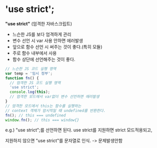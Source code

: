 # 'use strict';

**"use strict"** (엄격한 자바스크립트)

- 느슨한 JS를 보다 엄격하게 관리
- 변수 선언 시 var 사용 안하면 에러발생
- 앞으로 함수 선언 시 써주는 것이 좋다.(특히 모듈)
- 주로 함수 내부에서 사용
- 함수 상단에 선언해주는 것이 좋다.

```javascript
// 느슨한 JS 코드 실행 영역
var temp = '임시 정부';
function fn() {
  // 엄격한 JS 코드 실행 영역
  'use strict';
  console.log(this);
  // 엄격한 모드에서 var없이 변수 선언하면 에러발생
} 
// 엄격한 모드에서 this는 함수를 실행하는
// context 객체가 암시적일 때 undefined를 반환한다.
fn(); // this === undefined
window.fn(); // this === window{}
```

e.g.) "use strict";를 선언하면 된다. use strict를 지원하면 strict 모드적용되고, 

지원하지 않으면 "use strict"를 문자열로 인식. -> 문제발생안함